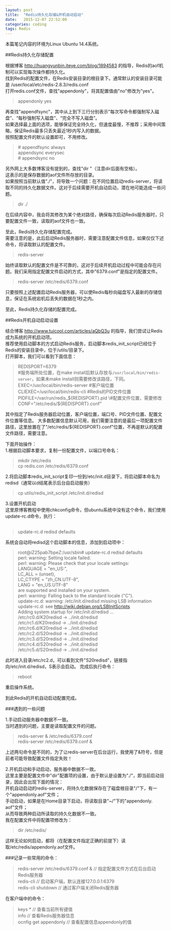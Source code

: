 ```yaml
---
layout: post
title:  "Redis持久化存储&开机自动启动"
date:   2015-12-07 22:52:00
categories: coding
tags: Redis
---
```


本篇笔记内容的环境为Linux Ubuntu 14.4系统。

##Redis持久化存储配置

根据博客 http://huangyunbin.iteye.com/blog/1894583 的指导，Redis的aof机制可以实现每次操作都持久化。  
找到Redis的配置文件，在Redis安装目录的根目录下。通常默认的安装目录可能是 /user/local/etc/redis-2.8.3/redis.conf  
打开redis.conf文件，查找"appendonly"，将其配置值由"no"修改为"yes"。  

> appendonly yes  

再查找"appendfsync"，其中从上到下三行分别表示”每次写命令都强制写入磁盘”、“每秒强制写入磁盘”、“完全不写入磁盘”。  
如果选择最上面的选项，能够保证完全持久化，但速度最慢，不推荐；采用中间策略，保证Redis最多只丢失最近1秒内写入的数据。  
按照配置文件的默认设置即可，不用修改。  

> \# appendfsync always  
> appendsync everysec  
> \# appendsync no  

另外网上大多数博客没有提到的，查找"dir "（注意dir后面有空格）。  
这表示的是保存数据的aof文件所存放的目录。  
如果按照当前默认值"./"，将导致一个问题：在不同位置启动redis-server，将读取不同的持久化数据文件。这对于后续需要开机自动启动，潜在地可能造成一些问题。  

> dir ./  

在后续内容中，我会将其修改为某个绝对路径，确保每次启动Redis服务器时，只要配置文件一致，读取的aof文件也一致。  

至此，Redis持久化存储配置完成。  
需要注意的是，此后启动Redis服务器时，需要注意配置文件信息，如果仅仅下述命令，将读取默认的配置文件。  

> redis-server  

始终读取默认的配置文件是不可靠的，这对于后续开机启动过程中可能会存在问题。我们采用指定配置文件启动的方式，其中"6379.conf"是指定的配置文件。  

> redis-server /etc/redis/6379.conf

只要按照上述配置启动Redis服务器，可以使Redis每秒向磁盘写入最新的存储信息，保证在系统宕机后丢失的数据在1秒之内。

至此，Redis持久化存储的配置完成。

##Redis开机自动启动设置

结合博客 http://www.tuicool.com/articles/aQbQ3u 的指导，我们尝试让Redis成为系统的开机启动项。  
推荐使用启动脚本的方式启动Redis服务，启动脚本redis_init_script已经位于Redis的安装目录中，位于/utils/目录下。  
打开脚本，我们可以看到下面信息：  

> REDISPORT=6379  
> \#服务端所处位置，在make install后默认存放与`/usr/local/bin/redis-server`，如果未make install则需要修改该路径，下同。  
> EXEC=/usr/local/bin/redis-server
> \#客户端位置  
> CLIEXEC=/usr/local/bin/redis-cli
> \#Redis的PID文件位置  
> PIDFILE=/var/run/redis_${REDISPORT}.pid  
> \#配置文件位置，需要修改  
> CONF="/etc/redis/${REDISPORT}.conf"

其中指定了Redis服务器启动位置，客户端位置，端口号、PID文件位置、配置文件位置等信息。
大多数配置信息默认可用，我们需要注意的是最后一项配置文件路径，这里放置在了"/etc/redis/${REDISPORT}.conf"位置，不再是默认的配置文件路径，需要注意。  

下面开始操作：  
1.根据启动脚本要求，复制一份配置文件，以端口号命名：  

> mkdir /etc/redis   
> cp redis.con /etc/redis/6379.conf

2.将启动脚本redis_init_script复印一份到/etc/init.d目录下，将启动脚本命名为redisd（通常以d结尾表示后台自启动服务）  

> cp utils/redis_init_script /etc/init.d/redisd

3.设置开机启动  
这里原博客教程中使用chkconfig命令，但ubuntu系统中没有这个命令，我们使用update-rc.d命令，执行：  
﻿
> update-rc.d redisd defaults  

系统会自动将redisd这个启动脚本的信息，添加到启动项中：  

> root@iZ25pab7bpeZ:/usr/sbin# update-rc.d redisd defaults  
> perl: warning: Setting locale failed.  
> perl: warning: Please check that your locale settings:  
>    LANGUAGE = "en_US:",      
>    LC_ALL = (unset),    
>    LC_CTYPE = "zh_CN.UTF-8",    
>    LANG = "en_US.UTF-8"    
>    are supported and installed on your system.    
> perl: warning: Falling back to the standard locale ("C").    
> update-rc.d: warning: /etc/init.d/redisd missing LSB information    
> update-rc.d: see <http://wiki.debian.org/LSBInitScripts>    
>  Adding system startup for /etc/init.d/redisd ...    
>    /etc/rc0.d/K20redisd -> ../init.d/redisd    
>    /etc/rc1.d/K20redisd -> ../init.d/redisd    
>    /etc/rc6.d/K20redisd -> ../init.d/redisd    
>    /etc/rc2.d/S20redisd -> ../init.d/redisd    
>    /etc/rc3.d/S20redisd -> ../init.d/redisd    
>    /etc/rc4.d/S20redisd -> ../init.d/redisd    
>    /etc/rc5.d/S20redisd -> ../init.d/redisd    

此时进入目录/etc/rc2.d，可以看到文件"S20redisd"，链接指向/etc/init.d/redisd，S表示会启动。
完成后执行命令：  

> reboot

重启操作系统。

到此Redis的开机自动启动配置完成。

###遇到的一些问题

1.手动启动服务器中数据不一致。  
当时遇到的问题，主要是读取配置文件的问题。  

> redis-server & /etc/redis/6379.conf  
> redis-server /etc/redis/6379.conf & 

上述两句命令是不同的，为了让redis-server在后台运行，我使用了&符号，但是前者可能导致配置文件指定失败！

2.开机启动和手动启动，服务器中数据不一致。  
这里主要是配置文件中"dir"配置项的设置，由于默认是设置为"./"，即当前启动目录，因此会出现下面的情况：  
开机自动启动的redis-server，将持久化数据保存在了磁盘根目录"/"下，有一个"appendonly.aof"文件；  
手动启动，如果是在Home目录下启动，将读取目录"~/"下的"appendonly.  aof"文件；  
从而导致两种启动所读取的持久化数据不一致。  
我在配置文件中将配置项修改为：  

> dir /etc/redis/

这样无论如何启动，都将（在配置文件指定正确的前提下）读取/etc/redis/appendonly.aof文件。  

###记录一些常用的命令：  

> redis-server /etc/redis/6379.conf &   // 指定配置文件方式在后台启动Redis服务器   
> redis-cli                             // 启动客户端，默认连接127.0.0.1:6379   
> redis-cli shutdown                    // 通过客户端关闭Redis服务器   

在客户端中的命令：

> keys *                  // 查看当前所有键值   
> info                    // 查看Redis服务器信息   
> ocnfig get appendonly   // 查看配置信息appendonly的值   


